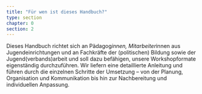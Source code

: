```yaml
---
title: "Für wen ist dieses Handbuch?"
type: section
chapter: 0
section: 2
---
```


Dieses Handbuch richtet sich an Pädagog*innen, Mitarbeiter*innen aus
Jugendeinrichtungen und an Fachkräfte der (politischen) Bildung sowie
der Jugend(verbands)arbeit und soll dazu befähigen, unsere Workshopformate
eigenständig durchzuführen. Wir liefern eine detaillierte Anleitung
und führen durch die einzelnen Schritte der Umsetzung – von der Planung,
Organisation und Kommunikation bis hin zur Nachbereitung und individuellen
Anpassung.